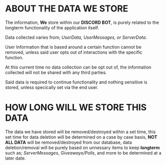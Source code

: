 # ABOUT THE DATA WE STORE
The information, **We** store within our **DISCORD BOT**, is purely related to the longterm functionality of the application itself.

Data collected varies from; *UserData, UserMessages, or ServerData*.

User Information that is based around a certain function cannot be removed, unless said user opts out of interactions with the specific function.

At this current time no data collection can be opt out of, the information collected will not be shared with any third parties.

Said data is required to continue functionality and nothing sensitive is stored, unless specically set via the end user.

# HOW LONG WILL WE STORE THIS DATA
The data we have stored will be removed/destroyed within a set time, this set time for data deletion will be determined on a case by case basis, 
**NOT ALL DATA** will be removed/destroyed from our database, data deletion/removal will be purely based on unnessary items to keep **longterm** such as;
*ServerMessages*, *Giveaways/Polls*, and more to be determined at a later date.
